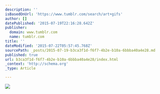 ```yaml
---
description: ''
isBasedOnUrl: 'https://www.tumblr.com/search/art+gifs'
author: []
datePublished: '2015-07-19T22:16:28.642Z'
publisher:
  domain: www.tumblr.com
  name: tumblr.com
title: ''
dateModified: '2015-07-22T05:57:45.768Z'
sourcePath: _posts/2015-07-19-b3ca3f1d-f6f7-4b2e-b10a-6bbba40a4e28.md
published: true
url: b3ca3f1d-f6f7-4b2e-b10a-6bbba40a4e28/index.html
_context: 'http://schema.org'
_type: Article

---
```

![](https://33.media.tumblr.com/7949a4520d19bed2399c8d7d85035e7d/tumblr_npljdwTPCs1upwifco1_400.gif)
